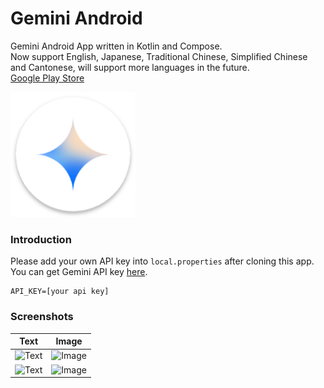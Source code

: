# Gemini Android
Gemini Android App written in Kotlin and Compose.  
Now support English, Japanese, Traditional Chinese, Simplified Chinese and Cantonese, will support more languages in the future.  
[Google Play Store](https://play.google.com/store/apps/details?id=levi.lin.gemini.android)  

<img src="https://github.com/gy6543721/GeminiAndroid/blob/main/app/src/main/res/mipmap-xxxhdpi/ic_launcher.png" height="200"/>

### Introduction
Please add your own API key into `local.properties` after cloning this app.  
You can get Gemini API key [here](https://ai.google.dev/).  

```
API_KEY=[your api key]
```
### Screenshots

Text | Image
:--: | :--:
<img width="271" alt="Text" src="https://github.com/gy6543721/GeminiAndroid/assets/46208481/d19267f6-da89-4b32-9567-f8591acc4d29"> | <img width="271" alt="Image" src="https://github.com/gy6543721/GeminiAndroid/assets/46208481/1904d5cf-c40b-4b7e-9d50-2c5cb27d1a8b">
<img width="271" alt="Text" src="https://github.com/gy6543721/GeminiAndroid/assets/46208481/3c9fcba4-00ef-4a17-819c-91bc6b60f74d"> | <img width="271" alt="Image" src="https://github.com/gy6543721/GeminiAndroid/assets/46208481/af6bdd03-bbf9-4d73-b632-f7da5c35b5cc">
